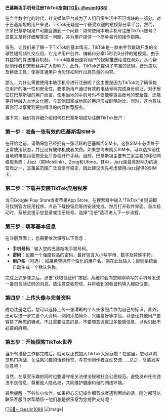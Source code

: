 **巴基斯坦手机号注册TikTok指南[[TG💪+ @esim1088](https://t.me/s/esim1088)]**

在当今数字化的时代，社交媒体平台成为了人们日常生活中不可或缺的一部分。对于巴基斯坦的用户来说，TikTok无疑是一个备受欢迎的短视频分享平台。然而，许多巴基斯坦用户可能会遇到一个问题：如何使用本地手机号注册TikTok账号？这篇文章将详细解答这一问题，并为用户提供一个简单易行的操作指南。

首先，让我们来了解一下TikTok的基本情况。TikTok是一款由字节跳动开发的全球性短视频社交应用，它允许用户创作、编辑和分享15秒到3分钟的短视频。由于其独特的算法推荐机制，TikTok能够迅速将用户的视频推送给潜在观众，从而帮助创作者积累粉丝并扩大影响力。此外，TikTok还提供了丰富的滤镜、音乐库以及特效工具，使得普通用户也能轻松制作出高质量的内容。

那么，为什么需要使用本地手机号进行注册呢？这主要是因为TikTok为了确保每位用户的唯一性和安全性，要求新用户通过有效的电话号码完成身份验证。对于居住在巴基斯坦的用户而言，使用当地的手机号码不仅能够提高账号的安全性，还能更好地融入本地文化圈，与其他国家或地区的用户形成鲜明对比。同时，这也意味着你可以享受到更加精准的内容推荐服务。

接下来，我们将详细介绍如何在巴基斯坦成功注册TikTok账户：

### 第一步：准备一张有效的巴基斯坦SIM卡

在开始之前，请确保您已经拥有一张活跃的巴基斯坦SIM卡。这张SIM卡必须处于正常使用状态，并且没有被停机或者欠费。如果您尚未购买SIM卡，可以选择前往当地的电信运营商营业厅办理开户手续。目前，巴基斯坦主要有三家主要的移动网络服务商：Jazz（原Mobilink）、Zong和Ufone。其中，Jazz是最具影响力的运营商之一，其覆盖范围广泛且信号稳定，因此建议优先考虑使用Jazz提供的SIM卡。

### 第二步：下载并安装TikTok应用程序

访问Google Play Store或者苹果App Store，在搜索框中输入“TikTok”关键词即可找到官方应用程序。点击下载按钮后等待安装完成，然后打开软件界面。首次启动时，系统会提示您登录或注册账号。选择“注册”选项进入下一步流程。

### 第三步：填写基本信息

在注册页面上，您需要依次填写以下信息：
- **手机号码**：输入您的巴基斯坦手机号码。
- **密码**：设置一个强度较高的密码，最好包含大小写字母、数字及特殊字符。
- **用户名**（可选）：如果希望拥有个性化的用户名，则在此处输入；否则系统会自动生成一个默认名称。

完成上述步骤之后，点击“获取验证码”按钮，系统将会向您刚刚填写的手机号发送一条包含验证码的消息。请注意查收短信，并将收到的验证码填入相应位置。

### 第四步：上传头像与完善资料

成功注册之后，您可以选择上传一张清晰的个人头像照片作为自己的标识。此外，还可以进一步完善个人资料，例如添加简介、兴趣爱好等字段，以便让其他用户更容易了解您的特点。不过需要注意的是，不要随意透露过多敏感信息，以免引起不必要的麻烦。

### 第五步：开始探索TikTok世界

当所有准备工作都完成后，就可以正式加入TikTok大家庭啦！在这里，您可以浏览热门挑战、关注感兴趣的话题标签、与其他创作者互动交流……总之，尽情发挥创意吧！

当然，在享受乐趣的同时也要遵守相关法律法规和社会公德规范。避免发布任何违法不良信息，尊重他人隐私权，共同维护健康和谐的网络环境。

最后提醒一下各位小伙伴，如果担心忘记操作细节或者遇到困难的话，随时都可以联系客服寻求帮助哦～他们总是很乐意为您提供支持呢！

[[TG💪+ @esim1088](https://t.me/s/esim1088) ![Image](https://i.postimg.cc/4NQfJmqS/Snipaste-2025-05-13-00-14-12.png)]